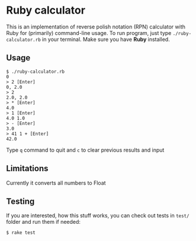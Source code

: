 # Ruby calculator 

This is an implementation of reverse polish notation (RPN) calculator with Ruby for (primarily) command-line usage. To run program, just type `./ruby-calculator.rb` in your terminal. Make sure you have **Ruby** installed.

## Usage

```
$ ./ruby-calculator.rb
0
> 2 [Enter]
0, 2.0
> 2
2.0, 2.0
> * [Enter]
4.0
> 1 [Enter]
4.0 1.0
> - [Enter]
3.0
> 41 1 + [Enter]
42.0
```

Type `q` command to quit and `c` to clear previous results and input


## Limitations

Currently it converts all numbers to Float


## Testing

If you are interested, how this stuff works, you can check out tests in `test/` folder and run them if needed:

```
$ rake test
```
